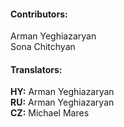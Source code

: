 #### Contributors:  
Arman Yeghiazaryan  
Sona Chitchyan

#### Translators:  
**HY:** Arman Yeghiazaryan  
**RU:** Arman Yeghiazaryan  
**CZ:** Michael Mares
